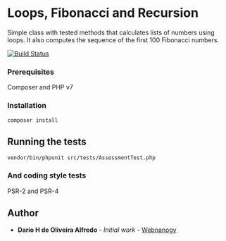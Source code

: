 # Loops, Fibonacci and Recursion

Simple class with tested methods that calculates lists of numbers using loops.
It also computes the sequence of the first 100 Fibonacci numbers.

[![Build Status](https://travis-ci.org/darusca/algorithms.svg?branch=master)](https://travis-ci.org/darusca/algorithms)

### Prerequisites

Composer and PHP v7

### Installation

```
composer install
```

## Running the tests

```
vendor/bin/phpunit src/tests/AssessmentTest.php
```

### And coding style tests

PSR-2 and PSR-4

## Author

* **Dario H de Oliveira Alfredo** - *Initial work* - [Webnanogy](https://github.com/darusca)